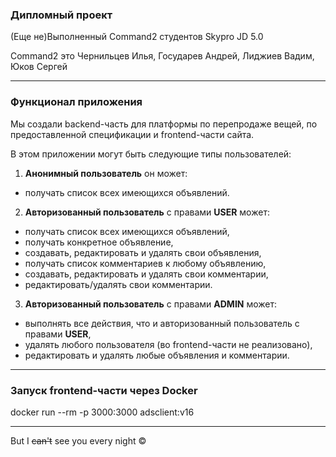 ### Дипломный проект ###

(Еще не)Выполненный Command2 студентов Skypro JD 5.0 

Command2 это Чернильцев Илья, Государев Андрей, Лиджиев Вадим, Юков Сергей
***
### Функционал приложения ###
Мы создали backend-часть для платформы по перепродаже вещей, по предоставленной спецификации и frontend-части сайта.

В этом приложении могут быть следующие типы пользователей:
1. **Анонимный пользователь** он может:
- получать список всех имеющихся объявлений.
2. **Авторизованный пользователь** с правами **USER** может:
- получать список всех имеющихся объявлений,
- получать конкретное объявление,
- создавать, редактировать и удалять свои объявления,
- получать список комментариев к любому объявлению,
- создавать, редактировать и удалять свои комментарии,
- редактировать/удалять свои комментарии.
3. **Авторизованный пользователь** с правами **ADMIN** может:
- выполнять все действия, что и авторизованный пользователь с правами **USER**,
- удалять любого пользователя (во frontend-части не реализовано),
- редактировать и удалять любые объявления и комментарии.
***
### Запуск frontend-части через Docker ###

docker run --rm -p 3000:3000 adsclient:v16

***
But I ~~can't~~ see you every night &copy;
